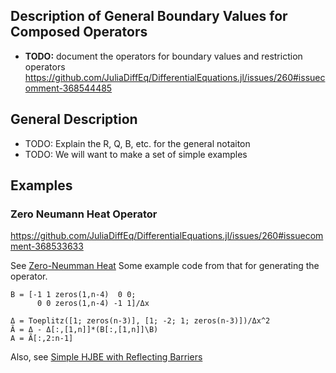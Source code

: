 ## Description of General Boundary Values for Composed Operators
- **TODO:** document the operators for boundary values and restriction operators https://github.com/JuliaDiffEq/DifferentialEquations.jl/issues/260#issuecomment-368544485

## General Description
- TODO: Explain the R, Q, B, etc. for the general notaiton
- TODO: We will want to make a set of simple examples

## Examples

### Zero Neumann Heat Operator ###
https://github.com/JuliaDiffEq/DifferentialEquations.jl/issues/260#issuecomment-368533633

See [Zero-Neumman Heat](operator_examples/zero_neumann_heat.jl)
Some example code from that for generating the operator.
```
B = [-1 1 zeros(1,n-4)  0 0;
      0 0 zeros(1,n-4) -1 1]/Δx

Δ = Toeplitz([1; zeros(n-3)], [1; -2; 1; zeros(n-3)])/Δx^2
Ã = Δ - Δ[:,[1,n]]*(B[:,[1,n]]\B)
A = Ã[:,2:n-1]
```

Also, see [Simple HJBE with Reflecting Barriers](operator_examples\simple_stationary_HJBE_reflecting.jl)
